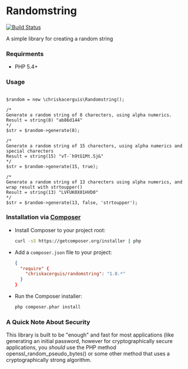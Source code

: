 Randomstring
==========

[![Build Status](https://api.travis-ci.org/chriskacerguis/randomstring.png)](https://travis-ci.org/chriskacerguis/randomstring)

A simple library for creating a random string

### Requirments

* PHP 5.4+

### Usage

````

$random = new \chriskacerguis\Randomstring();

/*
Generate a random string of 8 charecters, using alpha numerics.
Result = string(8) "ab86d144"
*/
$str = $random->generate(8);

/*
Generate a random string of 15 charecters, using alpha numerics and special charecters
Result = string(15) "vT-`h9tG1Mt.Sj&"
*/
$str = $random->generate(15, true);

/*
Generate a random string of 13 charecters using alpha numerics, and wrap result with strtoupper()
Result = string(13) "LVFUK0X01HVD0"
*/
$str = $random->generate(13, false, 'strtoupper');

````

### Installation via [Composer](http://getcomposer.org/)

 * Install Composer to your project root:
    ```bash
    curl -sS https://getcomposer.org/installer | php
    ```

 * Add a `composer.json` file to your project:
    ```json
    {
      "require" {
        "chriskacerguis/randomstring": "1.0.*"
      }
    }
    ```

 * Run the Composer installer:
    ```bash
    php composer.phar install
    ```

### A Quick Note About Security

This library is built to be "enough" and fast for most applications (like generating an initial password, however 
for cryptographically secure applications, you *should* use the PHP method openssl_random_pseudo_bytes() or some
other method that uses a cryptographically strong algorithm.